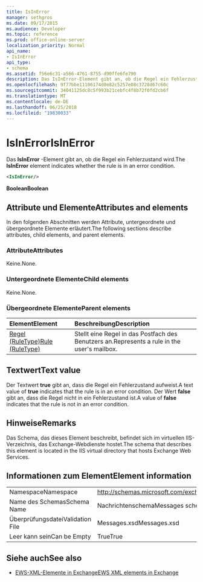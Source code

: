 ```yaml
---
title: IsInError
manager: sethgros
ms.date: 09/17/2015
ms.audience: Developer
ms.topic: reference
ms.prod: office-online-server
localization_priority: Normal
api_name:
- IsInError
api_type:
- schema
ms.assetid: f56e6c31-a566-4761-8755-d90ffe6fe790
description: Das IsInError-Element gibt an, ob die Regel ein Fehlerzustand wird.
ms.openlocfilehash: 9f77bbe11106174d0e82c5257e08c3728d67c60c
ms.sourcegitcommit: 34041125dc8c5f993b21cebfc4f8b72f0fd2cb6f
ms.translationtype: MT
ms.contentlocale: de-DE
ms.lasthandoff: 06/25/2018
ms.locfileid: "19830033"
---
```

# <a name="isinerror"></a><span data-ttu-id="97685-103">IsInError</span><span class="sxs-lookup"><span data-stu-id="97685-103">IsInError</span></span>

<span data-ttu-id="97685-104">Das **IsInError** -Element gibt an, ob die Regel ein Fehlerzustand wird.</span><span class="sxs-lookup"><span data-stu-id="97685-104">The **IsInError** element indicates whether the rule is in an error condition.</span></span> 
  
```XML
<IsInError/>
```

 <span data-ttu-id="97685-105">**Boolean**</span><span class="sxs-lookup"><span data-stu-id="97685-105">**Boolean**</span></span>
## <a name="attributes-and-elements"></a><span data-ttu-id="97685-106">Attribute und Elemente</span><span class="sxs-lookup"><span data-stu-id="97685-106">Attributes and elements</span></span>

<span data-ttu-id="97685-107">In den folgenden Abschnitten werden Attribute, untergeordnete und übergeordnete Elemente erläutert.</span><span class="sxs-lookup"><span data-stu-id="97685-107">The following sections describe attributes, child elements, and parent elements.</span></span>
  
### <a name="attributes"></a><span data-ttu-id="97685-108">Attribute</span><span class="sxs-lookup"><span data-stu-id="97685-108">Attributes</span></span>

<span data-ttu-id="97685-109">Keine.</span><span class="sxs-lookup"><span data-stu-id="97685-109">None.</span></span>
  
### <a name="child-elements"></a><span data-ttu-id="97685-110">Untergeordnete Elemente</span><span class="sxs-lookup"><span data-stu-id="97685-110">Child elements</span></span>

<span data-ttu-id="97685-111">Keine.</span><span class="sxs-lookup"><span data-stu-id="97685-111">None.</span></span>
  
### <a name="parent-elements"></a><span data-ttu-id="97685-112">Übergeordnete Elemente</span><span class="sxs-lookup"><span data-stu-id="97685-112">Parent elements</span></span>

|<span data-ttu-id="97685-113">**Element**</span><span class="sxs-lookup"><span data-stu-id="97685-113">**Element**</span></span>|<span data-ttu-id="97685-114">**Beschreibung**</span><span class="sxs-lookup"><span data-stu-id="97685-114">**Description**</span></span>|
|:-----|:-----|
|[<span data-ttu-id="97685-115">Regel (RuleType)</span><span class="sxs-lookup"><span data-stu-id="97685-115">Rule (RuleType)</span></span>](rule-ruletype.md) <br/> |<span data-ttu-id="97685-116">Stellt eine Regel in das Postfach des Benutzers an.</span><span class="sxs-lookup"><span data-stu-id="97685-116">Represents a rule in the user's mailbox.</span></span>  <br/> |
   
## <a name="text-value"></a><span data-ttu-id="97685-117">Textwert</span><span class="sxs-lookup"><span data-stu-id="97685-117">Text value</span></span>

<span data-ttu-id="97685-118">Der Textwert **true** gibt an, dass die Regel ein Fehlerzustand aufweist.</span><span class="sxs-lookup"><span data-stu-id="97685-118">A text value of **true** indicates that the rule is in an error condition.</span></span> <span data-ttu-id="97685-119">Der Wert **false** gibt an, dass die Regel nicht in ein Fehlerzustand ist.</span><span class="sxs-lookup"><span data-stu-id="97685-119">A value of **false** indicates that the rule is not in an error condition.</span></span> 
  
## <a name="remarks"></a><span data-ttu-id="97685-120">Hinweise</span><span class="sxs-lookup"><span data-stu-id="97685-120">Remarks</span></span>

<span data-ttu-id="97685-121">Das Schema, das dieses Element beschreibt, befindet sich im virtuellen IIS-Verzeichnis, das Exchange-Webdienste hostet.</span><span class="sxs-lookup"><span data-stu-id="97685-121">The schema that describes this element is located in the IIS virtual directory that hosts Exchange Web Services.</span></span>
  
## <a name="element-information"></a><span data-ttu-id="97685-122">Informationen zum Element</span><span class="sxs-lookup"><span data-stu-id="97685-122">Element information</span></span>

|||
|:-----|:-----|
|<span data-ttu-id="97685-123">Namespace</span><span class="sxs-lookup"><span data-stu-id="97685-123">Namespace</span></span>  <br/> |http://schemas.microsoft.com/exchange/services/2006/messages  <br/> |
|<span data-ttu-id="97685-124">Name des Schemas</span><span class="sxs-lookup"><span data-stu-id="97685-124">Schema Name</span></span>  <br/> |<span data-ttu-id="97685-125">Nachrichtenschema</span><span class="sxs-lookup"><span data-stu-id="97685-125">Messages schema</span></span>  <br/> |
|<span data-ttu-id="97685-126">Überprüfungsdatei</span><span class="sxs-lookup"><span data-stu-id="97685-126">Validation File</span></span>  <br/> |<span data-ttu-id="97685-127">Messages.xsd</span><span class="sxs-lookup"><span data-stu-id="97685-127">Messages.xsd</span></span>  <br/> |
|<span data-ttu-id="97685-128">Leer kann sein</span><span class="sxs-lookup"><span data-stu-id="97685-128">Can be Empty</span></span>  <br/> |<span data-ttu-id="97685-129">True</span><span class="sxs-lookup"><span data-stu-id="97685-129">True</span></span>  <br/> |
   
## <a name="see-also"></a><span data-ttu-id="97685-130">Siehe auch</span><span class="sxs-lookup"><span data-stu-id="97685-130">See also</span></span>



- [<span data-ttu-id="97685-131">EWS-XML-Elemente in Exchange</span><span class="sxs-lookup"><span data-stu-id="97685-131">EWS XML elements in Exchange</span></span>](ews-xml-elements-in-exchange.md)

